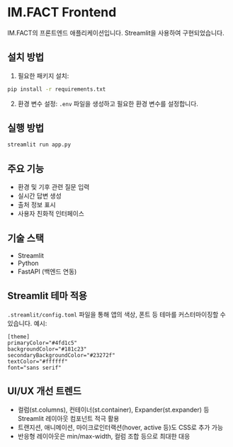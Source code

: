 # IM.FACT Frontend

IM.FACT의 프론트엔드 애플리케이션입니다. Streamlit을 사용하여 구현되었습니다.

## 설치 방법

1. 필요한 패키지 설치:
```bash
pip install -r requirements.txt
```

2. 환경 변수 설정:
`.env` 파일을 생성하고 필요한 환경 변수를 설정합니다.

## 실행 방법

```bash
streamlit run app.py
```

## 주요 기능

- 환경 및 기후 관련 질문 입력
- 실시간 답변 생성
- 출처 정보 표시
- 사용자 친화적 인터페이스

## 기술 스택

- Streamlit
- Python
- FastAPI (백엔드 연동) 

## Streamlit 테마 적용

`.streamlit/config.toml` 파일을 통해 앱의 색상, 폰트 등 테마를 커스터마이징할 수 있습니다. 예시:

```
[theme]
primaryColor="#4fd1c5"
backgroundColor="#181c23"
secondaryBackgroundColor="#23272f"
textColor="#ffffff"
font="sans serif"
```

## UI/UX 개선 트렌드

- 컬럼(st.columns), 컨테이너(st.container), Expander(st.expander) 등 Streamlit 레이아웃 컴포넌트 적극 활용
- 트랜지션, 애니메이션, 마이크로인터랙션(hover, active 등)도 CSS로 추가 가능
- 반응형 레이아웃은 min/max-width, 컬럼 조합 등으로 최대한 대응 